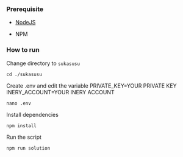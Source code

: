 ### Prerequisite

- [NodeJS](https://nodejs.org/en/)

- NPM



### How to run

Change directory to ```sukasusu```

```shell
cd ./sukasusu
```

Create .env and edit the variable
PRIVATE_KEY=YOUR PRIVATE KEY
INERY_ACCOUNT=YOUR INERY ACCOUNT

```shell
nano .env
```

Install dependencies

```shell
npm install
```

Run the script

```
npm run solution
```
